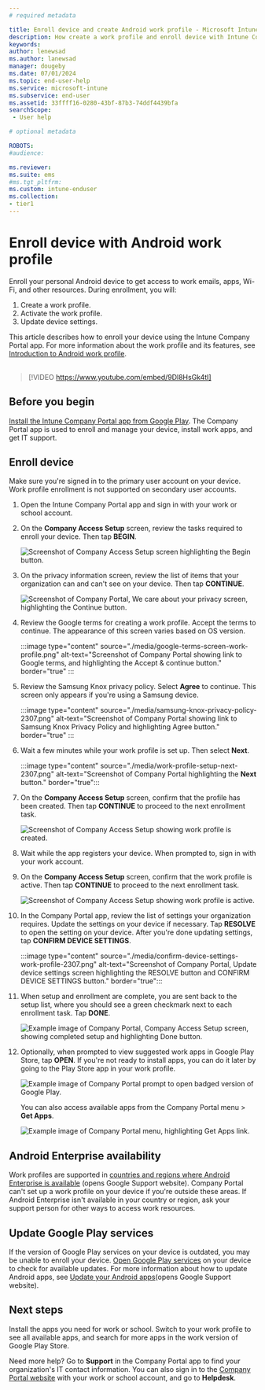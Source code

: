 ```yaml
---
# required metadata

title: Enroll device and create Android work profile - Microsoft Intune | Microsoft Docs
description: How create a work profile and enroll device with Intune Company Portal.
keywords:
author: lenewsad
ms.author: lanewsad
manager: dougeby
ms.date: 07/01/2024  
ms.topic: end-user-help
ms.service: microsoft-intune
ms.subservice: end-user
ms.assetid: 33ffff16-0280-43bf-87b3-74ddf4439bfa
searchScope:
 - User help

# optional metadata

ROBOTS:  
#audience:

ms.reviewer: 
ms.suite: ems
#ms.tgt_pltfrm:
ms.custom: intune-enduser
ms.collection:
- tier1
---
```



# Enroll device with Android work profile  

Enroll your personal Android device to get access to work emails, apps, Wi-Fi, and other resources. During enrollment, you will:  

1. Create a work profile.  
2. Activate the work profile.  
3. Update device settings.  

This article describes how to enroll your device using the Intune Company Portal app. For more information about the work profile and its features, see [Introduction to Android work profile](what-happens-when-you-create-a-work-profile-android.md).   
</br>
> [!VIDEO https://www.youtube.com/embed/9Dl8HsGk4tI]

## Before you begin    

[Install the Intune Company Portal app from Google Play](https://play.google.com/store/apps/details?id=com.microsoft.windowsintune.companyportal). The Company Portal app is used to enroll and manage your device, install work apps, and get IT support.  

## Enroll device  
Make sure you're signed in to the primary user account on your device. Work profile enrollment is not supported on secondary user accounts.  

1. Open the Intune Company Portal app and sign in with your work or school account.   

2. On the **Company Access Setup** screen, review the tasks required to enroll your device. Then tap **BEGIN**.  

    ![Screenshot of Company Access Setup screen highlighting the Begin button.](./media/access-setup-work-profile-1911.png)  

3. On the privacy information screen, review the list of items that your organization can and can't see on your device. Then tap **CONTINUE**. 

    ![Screenshot of Company Portal, We care about your privacy screen, highlighting the Continue button.](./media/android-privacy-screen-1911.png)
4. Review the Google terms for creating a work profile. Accept the terms to continue. The appearance of this screen varies based on OS version.  
    
   :::image type="content" source="./media/google-terms-screen-work-profile.png" alt-text="Screenshot of Company Portal showing link to Google terms, and highlighting the Accept & continue button." border="true" :::

5. Review the Samsung Knox privacy policy. Select **Agree** to continue. This screen only appears if you're using a Samsung device.  

   :::image type="content" source="./media/samsung-knox-privacy-policy-2307.png" alt-text="Screenshot of Company Portal showing link to Samsung Knox Privacy Policy and highlighting Agree button." border="true" :::
    
6. Wait a few minutes while your work profile is set up. Then select **Next**.         

      :::image type="content" source="./media/work-profile-setup-next-2307.png" alt-text="Screenshot of Company Portal highlighting the **Next** button." border="true":::

7. On the **Company Access Setup** screen, confirm that the profile has been created. Then tap **CONTINUE** to proceed to the next enrollment task.    

    ![Screenshot of Company Access Setup showing work profile is created.](./media/work-profile-complete-1911.png)  

8. Wait while the app registers your device. When prompted to, sign in with your work account.  
9. On the **Company Access Setup** screen, confirm that the work profile is active. Then tap **CONTINUE** to proceed to the next enrollment task.  

    ![Screenshot of Company Access Setup showing work profile is active.](./media/work-profile-active-1911.png)  

10. In the Company Portal app, review the list of settings your organization requires.  Update the settings on your device if necessary. Tap **RESOLVE** to open the setting on your device. After you're done updating settings, tap **CONFIRM DEVICE SETTINGS**.    

      :::image type="content" source="./media/confirm-device-settings-work-profile-2307.png" alt-text="Screenshot of Company Portal, Update device settings screen highlighting the RESOLVE button and CONFIRM DEVICE SETTINGS button." border="true":::  

11. When setup and enrollment are complete, you are sent back to the setup list, where you should see a green checkmark next to each enrollment task. Tap **DONE**.       

    ![Example image of Company Portal, Company Access Setup screen, showing completed setup and highlighting Done button.](./media/work-profile-done-1911.png)  

12. Optionally, when prompted to view suggested work apps in Google Play Store, tap **OPEN**. If you're not ready to install apps, you can do it later by going to the Play Store app in your work profile.    

    ![Example image of Company Portal prompt to open badged version of Google Play.](./media/get-apps-banner-android-2005.png) 

    You can also access available apps from the Company Portal menu > **Get Apps**.  

    ![Example image of Company Portal menu, highlighting Get Apps link.](./media/updated-drawer-android-2005.png)  

## Android Enterprise availability 

Work profiles are supported in [countries and regions where Android Enterprise is available](https://support.google.com/work/android/answer/6270910) (opens Google Support website). Company Portal can't set up a work profile on your device if you're outside these areas. If Android Enterprise isn't available in your country or region, ask your support person for other ways to access work resources.  

## Update Google Play services  

If the version of Google Play services on your device is outdated, you may be unable to enroll your device. [Open Google Play services](https://play.google.com/store/apps/details?id=com.google.android.gms) on your device to check for available updates. For more information about how to update Android apps, see [Update your Android apps](https://support.google.com/googleplay/answer/113412)(opens Google Support website).  

## Next steps  
Install the apps you need for work or school. Switch to your work profile to see all available apps, and search for more apps in the work version of Google Play Store. 

Need more help? Go to **Support** in the Company Portal app to find your organization's IT contact information. You can also sign in to the [Company Portal website](https://go.microsoft.com/fwlink/?linkid=2010980) with your work or school account, and go to **Helpdesk**.
